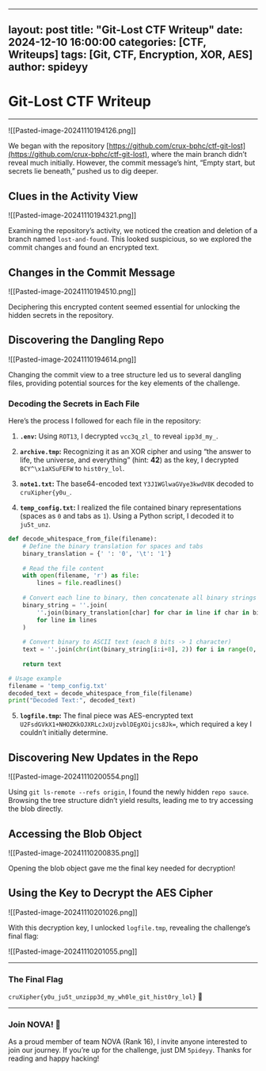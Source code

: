 
---
layout: post
title: "Git-Lost CTF Writeup"
date: 2024-12-10 16:00:00
categories: [CTF, Writeups]
tags: [Git, CTF, Encryption, XOR, AES]
author: spideyy
---



# Git-Lost CTF Writeup
---
![[Pasted-image-20241110194126.png]]

We began with the repository [https://github.com/crux-bphc/ctf-git-lost](https://github.com/crux-bphc/ctf-git-lost), where the main branch didn’t reveal much initially. However, the commit message’s hint, “Empty start, but secrets lie beneath,” pushed us to dig deeper.

## Clues in the Activity View

![[Pasted-image-20241110194321.png]]

Examining the repository’s activity, we noticed the creation and deletion of a branch named `lost-and-found`. This looked suspicious, so we explored the commit changes and found an encrypted text.

## Changes in the Commit Message

![[Pasted-image-20241110194510.png]]

Deciphering this encrypted content seemed essential for unlocking the hidden secrets in the repository.

## Discovering the Dangling Repo

![[Pasted-image-20241110194614.png]]

Changing the commit view to a tree structure led us to several dangling files, providing potential sources for the key elements of the challenge.

### Decoding the Secrets in Each File

Here’s the process I followed for each file in the repository:

1. **`.env`:** Using `ROT13`, I decrypted `vcc3q_zl_` to reveal `ipp3d_my_`.
    
2. **`archive.tmp`:** Recognizing it as an XOR cipher and using “the answer to life, the universe, and everything” (hint: **42**) as the key, I decrypted `BCY^\x1aXSuFEFW` to `hist0ry_lol`.
    
3. **`note1.txt`:** The base64-encoded text `Y3J1WGlwaGVye3kwdV8K` decoded to `cruXipher{y0u_`.
    
4. **`temp_config.txt`:** I realized the file contained binary representations (spaces as `0` and tabs as `1`). Using a Python script, I decoded it to `ju5t_unz`.
    
```python
def decode_whitespace_from_file(filename):
    # Define the binary translation for spaces and tabs
    binary_translation = {' ': '0', '\t': '1'}
    
    # Read the file content
    with open(filename, 'r') as file:
        lines = file.readlines()
    
    # Convert each line to binary, then concatenate all binary strings
    binary_string = ''.join(
        ''.join(binary_translation[char] for char in line if char in binary_translation)
        for line in lines
    )
    
    # Convert binary to ASCII text (each 8 bits -> 1 character)
    text = ''.join(chr(int(binary_string[i:i+8], 2)) for i in range(0, len(binary_string), 8))
    
    return text

# Usage example
filename = 'temp_config.txt'
decoded_text = decode_whitespace_from_file(filename)
print("Decoded Text:", decoded_text)
```
    
5. **`logfile.tmp`:** The final piece was AES-encrypted text `U2FsdGVkX1+NHOZKkOJXRLcJxUjzvblDEgXOijcs8Jk=`, which required a key I couldn’t initially determine.
    

## Discovering New Updates in the Repo

![[Pasted-image-20241110200554.png]]

Using `git ls-remote --refs origin`, I found the newly hidden `repo sauce`. Browsing the tree structure didn’t yield results, leading me to try accessing the blob directly.

## Accessing the Blob Object

![[Pasted-image-20241110200835.png]]

Opening the blob object gave me the final key needed for decryption!

## Using the Key to Decrypt the AES Cipher

![[Pasted-image-20241110201026.png]]

With this decryption key, I unlocked `logfile.tmp`, revealing the challenge’s final flag:

![[Pasted-image-20241110201055.png]]

---

### The Final Flag

`cruXipher{y0u_ju5t_unzipp3d_my_wh0le_git_hist0ry_lol}` 🎉

---

### Join NOVA! 🌌

As a proud member of team NOVA (Rank 16), I invite anyone interested to join our journey. If you’re up for the challenge, just DM `5pideyy`. Thanks for reading and happy hacking!